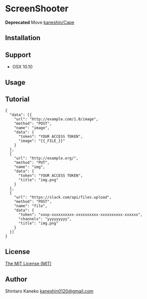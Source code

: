 # ScreenShooter

**Deprecated** Move [kaneshin/Cape](https://github.com/kaneshin/Cape)

## Installation

## Support

- OSX 10.10

## Usage

## Tutorial

```
{
  "data": [{
    "url": "http://example.com/1.0/image",
    "method": "POST",
    "name": "image",
    "data": {
      "token": "YOUR ACCESS TOKEN",
      "image": "{{_FILE_}}"
    }
  },
  {
    "url": "http://example.org/",
    "method": "PUT",
    "name": "img",
    "data": {
      "token": "YOUR ACCESS TOKEN",
      "title": "img.png"
    }
  },
  {
    "url": "https://slack.com/api/files.upload",
    "method": "POST",
    "name": "file",
    "data": {
      "token": "xoxp-xxxxxxxxxx-xxxxxxxxxx-xxxxxxxxxx-xxxxxx",
      "channels": "yyyyyyyyy",
      "title": "img.png"
    }
  }]
}

```

## License

[The MIT License (MIT)](http://kaneshin.mit-license.org/)

## Author

Shintaro Kaneko <kaneshin0120@gmail.com>
